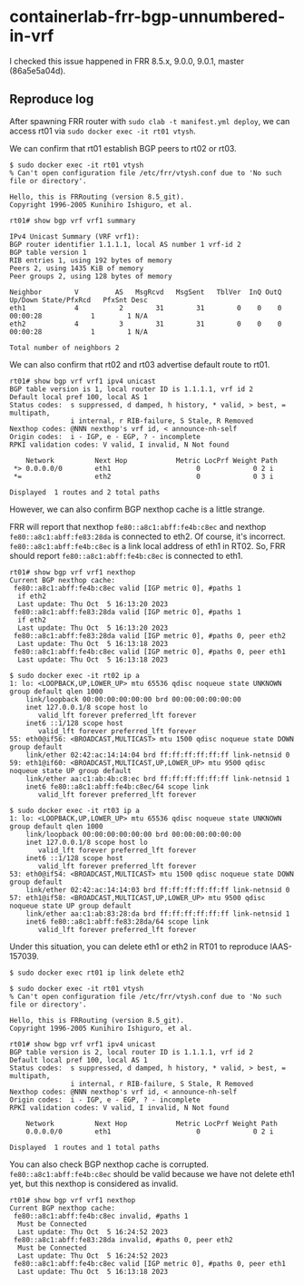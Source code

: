 # containerlab-frr-bgp-unnumbered-in-vrf

I checked this issue happened in FRR 8.5.x, 9.0.0, 9.0.1, master (86a5e5a04d).

## Reproduce log

After spawning FRR router with `sudo clab -t manifest.yml deploy`, we can access rt01 via `sudo docker exec -it rt01 vtysh`.

We can confirm that rt01 establish BGP peers to rt02 or rt03.

```text
$ sudo docker exec -it rt01 vtysh
% Can't open configuration file /etc/frr/vtysh.conf due to 'No such file or directory'.

Hello, this is FRRouting (version 8.5_git).
Copyright 1996-2005 Kunihiro Ishiguro, et al.

rt01# show bgp vrf vrf1 summary

IPv4 Unicast Summary (VRF vrf1):
BGP router identifier 1.1.1.1, local AS number 1 vrf-id 2
BGP table version 1
RIB entries 1, using 192 bytes of memory
Peers 2, using 1435 KiB of memory
Peer groups 2, using 128 bytes of memory

Neighbor        V         AS   MsgRcvd   MsgSent   TblVer  InQ OutQ  Up/Down State/PfxRcd   PfxSnt Desc
eth1            4          2        31        31        0    0    0 00:00:28            1        1 N/A
eth2            4          3        31        31        0    0    0 00:00:28            1        1 N/A

Total number of neighbors 2
```

We can also confirm that rt02 and rt03 advertise default route to rt01.

```text
rt01# show bgp vrf vrf1 ipv4 unicast
BGP table version is 1, local router ID is 1.1.1.1, vrf id 2
Default local pref 100, local AS 1
Status codes:  s suppressed, d damped, h history, * valid, > best, = multipath,
               i internal, r RIB-failure, S Stale, R Removed
Nexthop codes: @NNN nexthop's vrf id, < announce-nh-self
Origin codes:  i - IGP, e - EGP, ? - incomplete
RPKI validation codes: V valid, I invalid, N Not found

    Network          Next Hop            Metric LocPrf Weight Path
 *> 0.0.0.0/0        eth1                     0             0 2 i
 *=                  eth2                     0             0 3 i

Displayed  1 routes and 2 total paths
```

However, we can also confirm BGP nexthop cache is a little strange.

FRR will report that nexthop `fe80::a8c1:abff:fe4b:c8ec` and nexthop `fe80::a8c1:abff:fe83:28da` is connected to eth2. Of course, it's incorrect. `fe80::a8c1:abff:fe4b:c8ec` is a link local address of eth1 in RT02. So, FRR should report `fe80::a8c1:abff:fe4b:c8ec` is connected to eth1.

```text
rt01# show bgp vrf vrf1 nexthop
Current BGP nexthop cache:
 fe80::a8c1:abff:fe4b:c8ec valid [IGP metric 0], #paths 1
  if eth2
  Last update: Thu Oct  5 16:13:20 2023
 fe80::a8c1:abff:fe83:28da valid [IGP metric 0], #paths 1
  if eth2
  Last update: Thu Oct  5 16:13:20 2023
 fe80::a8c1:abff:fe83:28da valid [IGP metric 0], #paths 0, peer eth2
  Last update: Thu Oct  5 16:13:18 2023
 fe80::a8c1:abff:fe4b:c8ec valid [IGP metric 0], #paths 0, peer eth1
  Last update: Thu Oct  5 16:13:18 2023
```

```text
$ sudo docker exec -it rt02 ip a
1: lo: <LOOPBACK,UP,LOWER_UP> mtu 65536 qdisc noqueue state UNKNOWN group default qlen 1000
    link/loopback 00:00:00:00:00:00 brd 00:00:00:00:00:00
    inet 127.0.0.1/8 scope host lo
       valid_lft forever preferred_lft forever
    inet6 ::1/128 scope host
       valid_lft forever preferred_lft forever
55: eth0@if56: <BROADCAST,MULTICAST> mtu 1500 qdisc noqueue state DOWN group default
    link/ether 02:42:ac:14:14:04 brd ff:ff:ff:ff:ff:ff link-netnsid 0
59: eth1@if60: <BROADCAST,MULTICAST,UP,LOWER_UP> mtu 9500 qdisc noqueue state UP group default
    link/ether aa:c1:ab:4b:c8:ec brd ff:ff:ff:ff:ff:ff link-netnsid 1
    inet6 fe80::a8c1:abff:fe4b:c8ec/64 scope link
       valid_lft forever preferred_lft forever

$ sudo docker exec -it rt03 ip a
1: lo: <LOOPBACK,UP,LOWER_UP> mtu 65536 qdisc noqueue state UNKNOWN group default qlen 1000
    link/loopback 00:00:00:00:00:00 brd 00:00:00:00:00:00
    inet 127.0.0.1/8 scope host lo
       valid_lft forever preferred_lft forever
    inet6 ::1/128 scope host
       valid_lft forever preferred_lft forever
53: eth0@if54: <BROADCAST,MULTICAST> mtu 1500 qdisc noqueue state DOWN group default
    link/ether 02:42:ac:14:14:03 brd ff:ff:ff:ff:ff:ff link-netnsid 0
57: eth1@if58: <BROADCAST,MULTICAST,UP,LOWER_UP> mtu 9500 qdisc noqueue state UP group default
    link/ether aa:c1:ab:83:28:da brd ff:ff:ff:ff:ff:ff link-netnsid 1
    inet6 fe80::a8c1:abff:fe83:28da/64 scope link
       valid_lft forever preferred_lft forever
```

Under this situation, you can delete eth1 or eth2 in RT01 to reproduce IAAS-157039.

```
$ sudo docker exec rt01 ip link delete eth2

$ sudo docker exec -it rt01 vtysh
% Can't open configuration file /etc/frr/vtysh.conf due to 'No such file or directory'.

Hello, this is FRRouting (version 8.5_git).
Copyright 1996-2005 Kunihiro Ishiguro, et al.

rt01# show bgp vrf vrf1 ipv4 unicast
BGP table version is 2, local router ID is 1.1.1.1, vrf id 2
Default local pref 100, local AS 1
Status codes:  s suppressed, d damped, h history, * valid, > best, = multipath,
               i internal, r RIB-failure, S Stale, R Removed
Nexthop codes: @NNN nexthop's vrf id, < announce-nh-self
Origin codes:  i - IGP, e - EGP, ? - incomplete
RPKI validation codes: V valid, I invalid, N Not found

    Network          Next Hop            Metric LocPrf Weight Path
    0.0.0.0/0        eth1                     0             0 2 i

Displayed  1 routes and 1 total paths
```

You can also check BGP nexthop cache is corrupted. `fe80::a8c1:abff:fe4b:c8ec` should be valid because we have not delete eth1 yet, but this nexthop is considered as invalid.

```
rt01# show bgp vrf vrf1 nexthop
Current BGP nexthop cache:
 fe80::a8c1:abff:fe4b:c8ec invalid, #paths 1
  Must be Connected
  Last update: Thu Oct  5 16:24:52 2023
 fe80::a8c1:abff:fe83:28da invalid, #paths 0, peer eth2
  Must be Connected
  Last update: Thu Oct  5 16:24:52 2023
 fe80::a8c1:abff:fe4b:c8ec valid [IGP metric 0], #paths 0, peer eth1
  Last update: Thu Oct  5 16:13:18 2023
```

